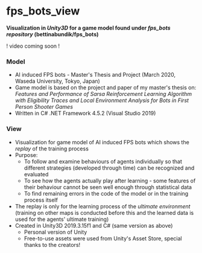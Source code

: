 # fps_bots_view
**Visualization in _Unity3D_ for a game model found under _fps_bots repository_ (bettinabundik/fps_bots)**

! video coming soon !

### Model
- AI induced FPS bots - Master's Thesis and Project (March 2020, Waseda University, Tokyo, Japan)
- Game model is based on the project and paper of my master's thesis on: *Features and Performance of Sarsa Reinforcement Learning Algorithm with Eligibility Traces and Local Environment Analysis for Bots in First Person Shooter Games*
- Written in C# .NET Framework 4.5.2 (Visual Studio 2019)

### View
- Visualization for game model of AI induced FPS bots which shows the *replay* of the training process
- Purpose:
  - To follow and examine behaviours of agents individually so that different strategies (developed through time) can be recognized and evaluated
  - To see how the agents actually play after learning - some features of their behaviour cannot be seen well enough through statistical data
  - To find remaining errors in the code of the model or in the training process itself
- The replay is only for the learning process of the *ultimate environment* (training on other maps is conducted before this and the learned data is used for the agents' ultimate training)
- Created in Unity3D 2019.3.15f1 and C# (same version as above)
  - Personal version of Unity
  - Free-to-use assets were used from Unity's Asset Store, special thanks to the creators!
